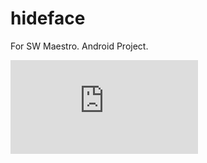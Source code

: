 # hideface
For SW Maestro. Android Project.


![Photo Captured Image](https://github.com/deepseafishing/hideface/blob/master/preview.pdf)
